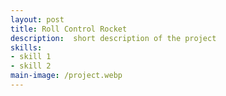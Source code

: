 ```yaml
---
layout: post
title: Roll Control Rocket
description:  short description of the project
skills: 
- skill 1
- skill 2
main-image: /project.webp 
---
```

